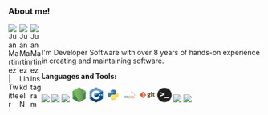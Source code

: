 ### About me!

<a href="https://twitter.com/jvmartin3z">
  <img align="left" alt="Juan Martinez | Twitter" width="22px" src="https://cdn.jsdelivr.net/npm/simple-icons@v3/icons/twitter.svg" />
</a>
<a href="https://www.linkedin.com/in/juanmartin3z/">
  <img align="left" alt="Juan Martinez  LinkdeIN" width="22px" src="https://cdn.jsdelivr.net/npm/simple-icons@v3/icons/linkedin.svg" />
</a>
<a href="https://www.instagram.com/jvmartin3z">
  <img align="left" alt="Juan Martinez  instagram" width="22px" src="https://cdn.jsdelivr.net/npm/simple-icons@v3/icons/instagram.svg" />
</a>

<br />
<br />

I'm Developer Software with over 8 years of hands-on experience in creating and maintaining software.

<!--
**jvmartinez/jvmartinez** is a ✨ _special_ ✨ repository because its `README.md` (this file) appears on your GitHub profile.

Here are some ideas to get you started:

- 🔭 I’m currently working on ...
- 🌱 I’m currently learning ...
- 👯 I’m looking to collaborate on ...
- 🤔 I’m looking for help with ...
- 💬 Ask me about ...
- 📫 How to reach me: ...
- 😄 Pronouns: ...
- ⚡ Fun fact: ...
-->



**Languages and Tools:**  

<code><img height="30" src="https://upload.wikimedia.org/wikipedia/commons/thumb/d/db/Android_robot_2014.svg/872px-Android_robot_2014.svg.png"></code>
<code><img height="30" src="https://upload.wikimedia.org/wikipedia/commons/thumb/9/9d/Swift_logo.svg/1200px-Swift_logo.svg.png"></code>
<code><img height="30" src="https://upload.wikimedia.org/wikipedia/commons/b/b5/Kotlin-logo.png"></code>
<code><img height="30" src="https://raw.githubusercontent.com/github/explore/80688e429a7d4ef2fca1e82350fe8e3517d3494d/topics/nodejs/nodejs.png"></code>
<code><img height="30" src="https://raw.githubusercontent.com/github/explore/80688e429a7d4ef2fca1e82350fe8e3517d3494d/topics/cpp/cpp.png"></code>
<code><img height="30" src="https://raw.githubusercontent.com/github/explore/80688e429a7d4ef2fca1e82350fe8e3517d3494d/topics/python/python.png"></code>
<code><img height="30" src="https://raw.githubusercontent.com/github/explore/80688e429a7d4ef2fca1e82350fe8e3517d3494d/topics/mysql/mysql.png"></code>
<code><img height="30" src="https://raw.githubusercontent.com/github/explore/80688e429a7d4ef2fca1e82350fe8e3517d3494d/topics/git/git.png"></code>
<code><img height="30" src="https://raw.githubusercontent.com/github/explore/80688e429a7d4ef2fca1e82350fe8e3517d3494d/topics/terminal/terminal.png"></code>
<code><img height="30" src="https://www.kindpng.com/picc/m/11-118738_php-logo-png-circle-transparent-png.png"></code>
<code><img height="30" src="https://img2.freepng.es/20190623/uxe/kisspng-logo-java-development-kit-portable-network-graphic-5d0f25d6871765.6875406615612738145533.jpg"></code>
